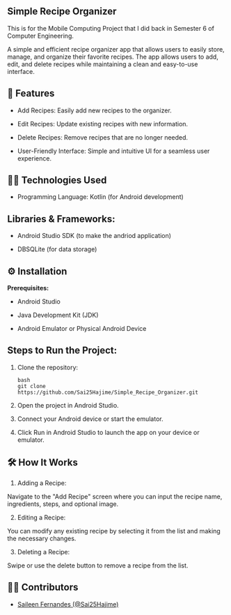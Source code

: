 ## Simple Recipe Organizer
This is for the Mobile Computing Project that I did back in Semester 6 of Computer Engineering.

A simple and efficient recipe organizer app that allows users to easily store, manage, and organize their favorite recipes. The app allows users to add, edit, and delete recipes while maintaining a clean and easy-to-use interface.

## 📱 Features
- Add Recipes: Easily add new recipes to the organizer.

- Edit Recipes: Update existing recipes with new information.

- Delete Recipes: Remove recipes that are no longer needed.

- User-Friendly Interface: Simple and intuitive UI for a seamless user experience.

## 🧑‍🍳 Technologies Used
- Programming Language: Kotlin (for Android development)

## Libraries & Frameworks:

- Android Studio SDK (to make the andriod application)

- DBSQLite (for data storage)

## ⚙️ Installation
**Prerequisites:**
- Android Studio

- Java Development Kit (JDK)

- Android Emulator or Physical Android Device

## Steps to Run the Project:
1. Clone the repository:
   ```
   bash
   git clone https://github.com/Sai25Hajime/Simple_Recipe_Organizer.git
   
2. Open the project in Android Studio.

3. Connect your Android device or start the emulator.

4. Click Run in Android Studio to launch the app on your device or emulator.

## 🛠️ How It Works
1. Adding a Recipe:

Navigate to the "Add Recipe" screen where you can input the recipe name, ingredients, steps, and optional image.

2. Editing a Recipe:

You can modify any existing recipe by selecting it from the list and making the necessary changes.

3. Deleting a Recipe:

Swipe or use the delete button to remove a recipe from the list.


## 👩‍💻 Contributors
- [Saileen Fernandes (@Sai25Hajime)](https://github.com/Sai25Hajime)

